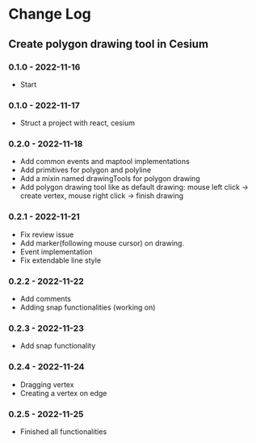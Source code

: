 # Change Log

## Create polygon drawing tool in Cesium

### 0.1.0 - 2022-11-16

- Start

### 0.1.0 - 2022-11-17

- Struct a project with react, cesium

### 0.2.0 - 2022-11-18

- Add common events and maptool implementations
- Add primitives for polygon and polyline
- Add a mixin named drawingTools for polygon drawing
- Add polygon drawing tool like as default drawing: mouse left click -> create vertex, mouse right click -> finish drawing

### 0.2.1 - 2022-11-21

- Fix review issue
- Add marker(following mouse cursor) on drawing.
- Event implementation
- Fix extendable line style

### 0.2.2 - 2022-11-22

- Add comments
- Adding snap functionalities (working on)

### 0.2.3 - 2022-11-23

- Add snap functionality

### 0.2.4 - 2022-11-24

- Dragging vertex
- Creating a vertex on edge

### 0.2.5 - 2022-11-25

- Finished all functionalities

